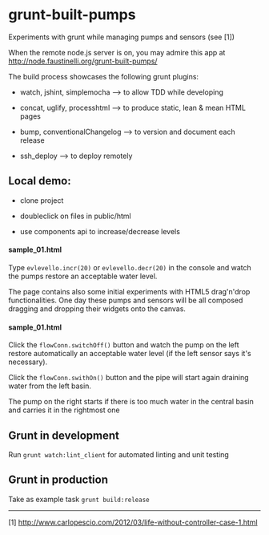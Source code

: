 # grunt-built-pumps
Experiments with grunt while managing pumps and sensors (see [1])

When the remote node.js server is on, you may admire this app at http://node.faustinelli.org/grunt-built-pumps/

The build process showcases the following grunt plugins:

- watch, jshint, simplemocha --> to allow TDD while developing

- concat, uglify, processhtml --> to produce static, lean & mean HTML pages

- bump, conventionalChangelog --> to version and document each release

- ssh_deploy --> to deploy remotely


## Local demo:

- clone project

- doubleclick on files in public/html

- use components api to increase/decrease levels

#### sample_01.html
Type `evlevello.incr(20)` or `evlevello.decr(20)` in the console and watch the pumps restore an acceptable water level.

The page contains also some initial experiments with HTML5 drag'n'drop functionalities. One day these pumps and sensors 
will be all composed dragging and dropping their widgets onto the canvas.

#### sample_01.html
Click the `flowConn.switchOff()` button and watch the pump on the left restore automatically an acceptable water level (if the left sensor says it's necessary).

Click the `flowConn.swithOn()` button and the pipe will start again draining water from the left basin.

The pump on the right starts if there is too much water in the central basin and carries it in the rightmost one

## Grunt in development
Run `grunt watch:lint_client` for automated linting and unit testing

## Grunt in production
Take as example task `grunt build:release`

----------
[1] http://www.carlopescio.com/2012/03/life-without-controller-case-1.html
